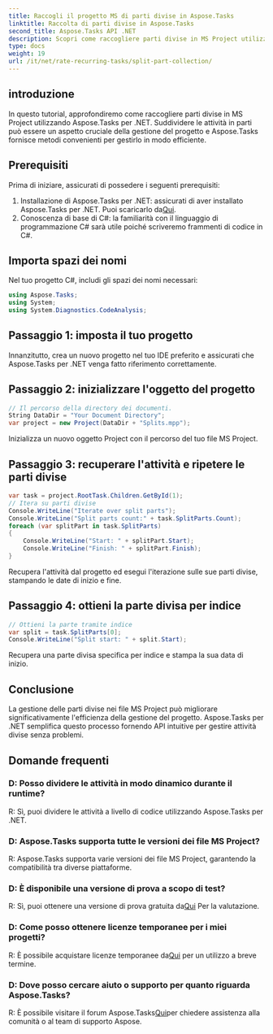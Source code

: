 ```yaml
---
title: Raccogli il progetto MS di parti divise in Aspose.Tasks
linktitle: Raccolta di parti divise in Aspose.Tasks
second_title: Aspose.Tasks API .NET
description: Scopri come raccogliere parti divise in MS Project utilizzando Aspose.Tasks per .NET. Questo tutorial completo ti guida attraverso il processo passo dopo passo.
type: docs
weight: 19
url: /it/net/rate-recurring-tasks/split-part-collection/
---
```

## introduzione
In questo tutorial, approfondiremo come raccogliere parti divise in MS Project utilizzando Aspose.Tasks per .NET. Suddividere le attività in parti può essere un aspetto cruciale della gestione del progetto e Aspose.Tasks fornisce metodi convenienti per gestirlo in modo efficiente.
## Prerequisiti
Prima di iniziare, assicurati di possedere i seguenti prerequisiti:
1. Installazione di Aspose.Tasks per .NET: assicurati di aver installato Aspose.Tasks per .NET. Puoi scaricarlo da[Qui](https://releases.aspose.com/tasks/net/).
2. Conoscenza di base di C#: la familiarità con il linguaggio di programmazione C# sarà utile poiché scriveremo frammenti di codice in C#.

## Importa spazi dei nomi
Nel tuo progetto C#, includi gli spazi dei nomi necessari:
```csharp
using Aspose.Tasks;
using System;
using System.Diagnostics.CodeAnalysis;

```

## Passaggio 1: imposta il tuo progetto
Innanzitutto, crea un nuovo progetto nel tuo IDE preferito e assicurati che Aspose.Tasks per .NET venga fatto riferimento correttamente.
## Passaggio 2: inizializzare l'oggetto del progetto
```csharp
// Il percorso della directory dei documenti.
String DataDir = "Your Document Directory";
var project = new Project(DataDir + "Splits.mpp");
```
Inizializza un nuovo oggetto Project con il percorso del tuo file MS Project.
## Passaggio 3: recuperare l'attività e ripetere le parti divise
```csharp
var task = project.RootTask.Children.GetById(1);
// Itera su parti divise
Console.WriteLine("Iterate over split parts");
Console.WriteLine("Split parts count:" + task.SplitParts.Count);
foreach (var splitPart in task.SplitParts)
{
    Console.WriteLine("Start: " + splitPart.Start);
    Console.WriteLine("Finish: " + splitPart.Finish);
}
```
Recupera l'attività dal progetto ed esegui l'iterazione sulle sue parti divise, stampando le date di inizio e fine.
## Passaggio 4: ottieni la parte divisa per indice
```csharp
// Ottieni la parte tramite indice
var split = task.SplitParts[0];
Console.WriteLine("Split start: " + split.Start);
```
Recupera una parte divisa specifica per indice e stampa la sua data di inizio.

## Conclusione
La gestione delle parti divise nei file MS Project può migliorare significativamente l'efficienza della gestione del progetto. Aspose.Tasks per .NET semplifica questo processo fornendo API intuitive per gestire attività divise senza problemi.
## Domande frequenti
### D: Posso dividere le attività in modo dinamico durante il runtime?
R: Sì, puoi dividere le attività a livello di codice utilizzando Aspose.Tasks per .NET.
### D: Aspose.Tasks supporta tutte le versioni dei file MS Project?
R: Aspose.Tasks supporta varie versioni dei file MS Project, garantendo la compatibilità tra diverse piattaforme.
### D: È disponibile una versione di prova a scopo di test?
 R: Sì, puoi ottenere una versione di prova gratuita da[Qui](https://releases.aspose.com/) Per la valutazione.
### D: Come posso ottenere licenze temporanee per i miei progetti?
 R: È possibile acquistare licenze temporanee da[Qui](https://purchase.aspose.com/temporary-license/) per un utilizzo a breve termine.
### D: Dove posso cercare aiuto o supporto per quanto riguarda Aspose.Tasks?
 R: È possibile visitare il forum Aspose.Tasks[Qui](https://forum.aspose.com/c/tasks/15)per chiedere assistenza alla comunità o al team di supporto Aspose.